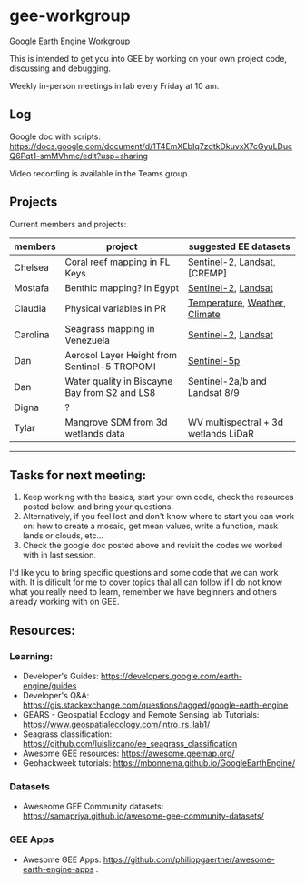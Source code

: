 # gee-workgroup
Google Earth Engine Workgroup

This is intended to get you into GEE by working on your own project code, discussing and debugging.

Weekly in-person meetings in lab every Friday at 10 am. 

## Log
Google doc with scripts: https://docs.google.com/document/d/1T4EmXEbIq7zdtkDkuvxX7cGyuLDucQ6Pqt1-smMVhmc/edit?usp=sharing

Video recording is available in the Teams group.

## Projects
Current members and projects:

| members   | project                                       | suggested EE datasets |
| --------- | --------------------------------------------- | ------------------ |
| Chelsea   | Coral reef mapping in FL Keys                 | [Sentinel-2](https://developers.google.com/earth-engine/datasets/catalog/sentinel-2), [Landsat](https://developers.google.com/earth-engine/datasets/catalog/landsat), [CREMP] 
| Mostafa   | Benthic mapping? in Egypt                     | [Sentinel-2](https://developers.google.com/earth-engine/datasets/catalog/sentinel-2), [Landsat](https://developers.google.com/earth-engine/datasets/catalog/landsat)
| Claudia   | Physical variables in PR                      | [Temperature](https://developers.google.com/earth-engine/datasets/tags/temperature), [Weather](https://developers.google.com/earth-engine/datasets/tags/weather), [Climate](https://developers.google.com/earth-engine/datasets/tags/climate)
| Carolina  | Seagrass mapping in Venezuela                 | [Sentinel-2](https://developers.google.com/earth-engine/datasets/catalog/sentinel-2), [Landsat](https://developers.google.com/earth-engine/datasets/catalog/landsat)
| Dan       | Aerosol Layer Height from Sentinel-5 TROPOMI  | [Sentinel-5p](https://developers.google.com/earth-engine/datasets/catalog/sentinel-5p)
| Dan       | Water quality in Biscayne Bay from S2 and LS8 | Sentinel-2a/b and Landsat 8/9
| Digna     | ?                                             | 
| Tylar     | Mangrove SDM from 3d wetlands data      | WV multispectral + 3d wetlands LiDaR
----------------------------------------------------------------------

## Tasks for next meeting:
1. Keep working with the basics, start your own code, check the resources posted below, and bring your questions.
2. Alternatively, if you feel lost and don't know where to start you can work on: how to create a mosaic, get mean values, write a function, mask lands or clouds, etc...
3. Check the google doc posted above and revisit the codes we worked with in last session.

I'd like you to bring specific questions and some code that we can work with. It is dificult for me to cover topics thal all can follow if I do not know what you really need to learn, remember we have beginners and others already working with on GEE.

## Resources:
### Learning:
* Developer's Guides: https://developers.google.com/earth-engine/guides
* Developer's Q&A: https://gis.stackexchange.com/questions/tagged/google-earth-engine
* GEARS - Geospatial Ecology and Remote Sensing lab Tutorials: https://www.geospatialecology.com/intro_rs_lab1/
* Seagrass classification: https://github.com/luislizcano/ee_seagrass_classification
* Awesome GEE resources: https://awesome.geemap.org/
* Geohackweek tutorials: https://mbonnema.github.io/GoogleEarthEngine/
### Datasets
* Aweseome GEE Community datasets: https://samapriya.github.io/awesome-gee-community-datasets/
### GEE Apps
* Awesome GEE Apps: https://github.com/philippgaertner/awesome-earth-engine-apps
.
